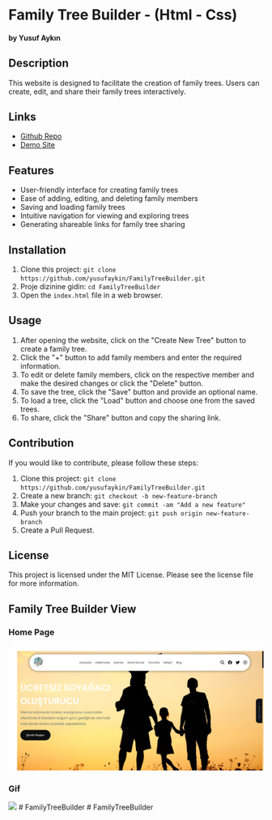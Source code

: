 # Family Tree Builder - (Html - Css)

#### by Yusuf Aykın

## Description

This website is designed to facilitate the creation of family trees. Users can create, edit, and share their family trees interactively.

## Links

- [Github Repo](https://github.com/yusufaykin/FamilyTreeBuilder)
- [Demo Site](https://soyagaciolusturucu.netlify.app/)

## Features

- User-friendly interface for creating family trees
- Ease of adding, editing, and deleting family members
- Saving and loading family trees
- Intuitive navigation for viewing and exploring trees
- Generating shareable links for family tree sharing

## Installation

1. Clone this project: `git clone https://github.com/yusufaykin/FamilyTreeBuilder.git`
2. Proje dizinine gidin: `cd FamilyTreeBuilder`
3. Open the `index.html`  file in a web browser.

## Usage

1. After opening the website, click on the "Create New Tree" button to create a family tree.
2. Click the "+" button to add family members and enter the required information.
3. To edit or delete family members, click on the respective member and make the desired changes or click the "Delete" button.
4. To save the tree, click the "Save" button and provide an optional name.
5. To load a tree, click the "Load" button and choose one from the saved trees.
6. To share, click the "Share" button and copy the sharing link.

## Contribution

If you would like to contribute, please follow these steps:

1. Clone this project: `git clone https://github.com/yusufaykin/FamilyTreeBuilder.git`
2. Create a new branch:  `git checkout -b new-feature-branch`
3. Make your changes and save: `git commit -am "Add a new feature"`
4. Push your branch to the main project:  `git push origin new-feature-branch`
5. Create a Pull Request.

## License

This project is licensed under the MIT License. Please see the license file for more information.

## Family Tree Builder View

### Home Page

<img src="/images/homepage.PNG">

### Gif

<img src="/images/tree.gif"/>
# FamilyTreeBuilder
# FamilyTreeBuilder
